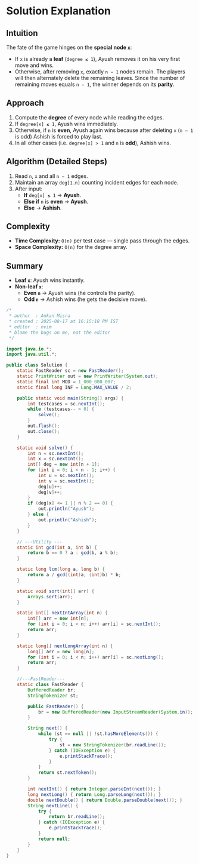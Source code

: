 

# Solution Explanation

## Intuition
The fate of the game hinges on the **special node `x`**:
- If `x` is already a **leaf** (`degree ≤ 1`), Ayush removes it on his very first move and wins.
- Otherwise, after removing `x`, exactly `n − 1` nodes remain.
  The players will then alternately delete the remaining leaves. Since the number of remaining moves equals `n − 1`, the winner depends on its **parity**.

## Approach
1. Compute the **degree** of every node while reading the edges.
2. If `degree[x] ≤ 1`, Ayush wins immediately.
3. Otherwise, if `n` is **even**, Ayush again wins because after deleting `x` (`n − 1` is odd) Ashish is forced to play last.
4. In all other cases (i.e.
   `degree[x] > 1` and `n` is **odd**), Ashish wins.

## Algorithm (Detailed Steps)
1. Read `n`, `x` and all `n − 1` edges.
2. Maintain an array `deg[1‥n]` counting incident edges for each node.
3. After input:
   - **If** `deg[x] ≤ 1` → **Ayush**.
   - **Else if** `n` is **even** → **Ayush**.
   - **Else** → **Ashish**.

## Complexity
- **Time Complexity:** `O(n)` per test case — single pass through the edges.
- **Space Complexity:** `O(n)` for the degree array.

## Summary
- **Leaf `x`**: Ayush wins instantly.
- **Non-leaf `x`**:
  - **Even `n`** → Ayush wins (he controls the parity).
  - **Odd `n`** → Ashish wins (he gets the decisive move).
```java
/*
 * author  : Ankan Misra
 * created : 2025-08-17 at 16:15:18 PM IST
 * editor  : nvim
 * blame the bugs on me, not the editor
 */

import java.io.*;
import java.util.*;

public class Solution {
    static FastReader sc = new FastReader();
    static PrintWriter out = new PrintWriter(System.out);
    static final int MOD = 1_000_000_007;
    static final long INF = Long.MAX_VALUE / 2;

    public static void main(String[] args) {
        int testcases = sc.nextInt();
        while (testcases-- > 0) {
            solve();
        }
        out.flush();
        out.close();
    }

    static void solve() {
        int n = sc.nextInt();
        int x = sc.nextInt();
        int[] deg = new int[n + 1];
        for (int i = 0; i < n - 1; i++) {
            int u = sc.nextInt();
            int v = sc.nextInt();
            deg[u]++;
            deg[v]++;
        }
        if (deg[x] <= 1 || n % 2 == 0) {
            out.println("Ayush");
        } else {
            out.println("Ashish");
        }
    }

    // ---Utility ---
    static int gcd(int a, int b) {
        return b == 0 ? a : gcd(b, a % b);
    }

    static long lcm(long a, long b) {
        return a / gcd((int)a, (int)b) * b;
    }

    static void sort(int[] arr) {
        Arrays.sort(arr);
    }

    static int[] nextIntArray(int n) {
        int[] arr = new int[n];
        for (int i = 0; i < n; i++) arr[i] = sc.nextInt();
        return arr;
    }

    static long[] nextLongArray(int n) {
        long[] arr = new long[n];
        for (int i = 0; i < n; i++) arr[i] = sc.nextLong();
        return arr;
    }

    //---FastReader---
    static class FastReader {
        BufferedReader br;
        StringTokenizer st;

        public FastReader() {
            br = new BufferedReader(new InputStreamReader(System.in));
        }

        String next() {
            while (st == null || !st.hasMoreElements()) {
                try {
                    st = new StringTokenizer(br.readLine());
                } catch (IOException e) {
                    e.printStackTrace();
                }
            }
            return st.nextToken();
        }

        int nextInt() { return Integer.parseInt(next()); }
        long nextLong() { return Long.parseLong(next()); }
        double nextDouble() { return Double.parseDouble(next()); }
        String nextLine() {
            try {
                return br.readLine();
            } catch (IOException e) {
                e.printStackTrace();
            }
            return null;
        }
    }
}

```
